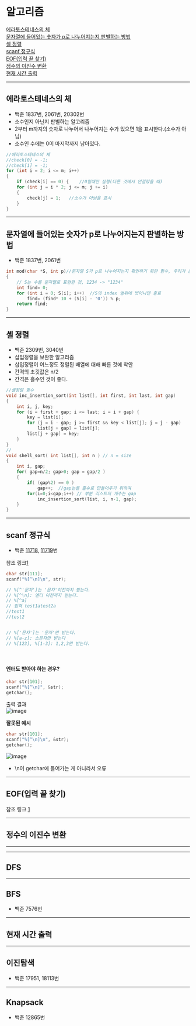 #  알고리즘  

[에라토스테네스의 체](#에라토스테네스의-체)  
[문자열에 들어있는 숫자가 p로 나누어지는지 판별하는 방법](#문자열에-들어있는-숫자가-p로-나누어지는지-판별하는-방법)  
[셸 정렬](#셸-정렬)  
[scanf 정규식](#scanf-정규식)  
[EOF(입력 끝 찾기)](#eof입력-끝-찾기)  
[정수의 이진수 변환](#정수의-이진수-변환)  
[현재 시간 출력](#현재-시간-출력)  

---

## 에라토스테네스의 체
- 백준 1837번, 2061번, 20302번  
- 소수인지 아닌지 판별하는 알고리즘
- 2부터 m까지의 숫자로 나누어서 나누어지는 수가 있으면 1을 표시한다.(소수가 아님)
- 소수인 수에는 0이 마지막까지 남아있다.

```C
//에라토스테네스의 체
//check[0] = -1;
//check[1] = -1;
for (int i = 2; i <= m; i++)
{
	if (check[i] == 0) {	//0일때만 실행(다른 것에서 안걸렸을 때)
	for (int j = i * 2; j <= m; j += i)
	{
		check[j] = 1;	//소수가 아님을 표시
	}
}
  ```
---
## 문자열에 들어있는 숫자가 p로 나누어지는지 판별하는 방법
- 백준 1837번, 2061번
```C
int mod(char *S, int p)//문자열 S가 p로 나누어지는지 확인하기 위한 함수, 우리가 큰 수 나눗셈 할때 하는 방식과 같음.
{
	// S는 수를 문자열로 표현한 것, 1234 -> "1234"
	int find= 0;
	for (int i = 0; S[i]; i++)	//S의 index 범위에 벗어나면 종료
		find= (find* 10 + (S[i] - '0')) % p;
	return find;
}
```
---
## 셸 정렬
- 백준 2309번, 3040번
- 삽입정렬을 보완한 알고리즘
- 삽입정렬이 어느정도 정렬된 배열에 대해 빠른 것에 착안
- 간격의 초깃값은 n/2
- 간격은 홀수인 것이 좋다.
```C
//셸정렬 함수
void inc_insertion_sort(int list[], int first, int last, int gap)
{
	int i, j, key;
	for (i = first + gap; i <= last; i = i + gap) {
		key = list[i];
		for (j = i - gap; j >= first && key < list[j]; j = j - gap)
			list[j + gap] = list[j];
		list[j + gap] = key;
	}
}
//
void shell_sort( int list[], int n ) // n = size
{
	int i, gap;
	for( gap=n/2; gap>0; gap = gap/2 )
	{
		if( (gap%2) == 0 )
			gap++;	//gap는를 홀수로 만들어주기 위하여
		for(i=0;i<gap;i++) // 부분 리스트의 개수는 gap
			inc_insertion_sort(list, i, n-1, gap);
	}
}
```
---
## scanf 정규식
- 백준 [11718](https://github.com/minji-o-j/C/blob/master/BaekJoon/11718/11718_%EA%B7%B8%EB%8C%80%EB%A1%9C%20%EC%B6%9C%EB%A0%A5%ED%95%98%EA%B8%B0.cpp), [11719](https://github.com/minji-o-j/C/blob/master/BaekJoon/11719/11719_%EA%B7%B8%EB%8C%80%EB%A1%9C%20%EC%B6%9C%EB%A0%A5%ED%95%98%EA%B8%B0%202.cpp)번

참조 링크[1](https://m.blog.naver.com/PostView.nhn?blogId=chhh92&logNo=70189102097&proxyReferer=http%3A%2F%2Fwww.google.com%2Furl%3Fsa%3Dt%26rct%3Dj%26q%3D%26esrc%3Ds%26source%3Dweb%26cd%3D1%26ved%3D2ahUKEwjTxqz3v6HoAhXaMd4KHQPtBbcQFjAAegQIBRAB%26url%3Dhttp%253A%252F%252Fm.blog.naver.com%252Fchhh92%252F70189102097%26usg%3DAOvVaw0dtE-h047yk3CKMbNE-2zc)  
```C
char str[111];
scanf("%[^\n]\n", str);

// %[^'문자']는 '문자'이전까지 받는다.
// %[^\n]: 엔터 이전까지 받는다.
// %[^a]
// 입력 test1atest2a
//test1
//test2


// %['문자']는 '문자'만 받는다.
// %[a-z]: 소문자만 받는다
// %[123], %[1-3]: 1,2,3만 받는다.

```
<br>

#### 엔터도 받아야 하는 경우?


```C
char str[101];
scanf("%[^\n]", &str);
getchar();
```  
출력 결과  
![image](https://user-images.githubusercontent.com/45448731/76843735-8df4fe00-687f-11ea-99bc-ae896c8c5f88.png)

__잘못된 예시__
```C
char str[101];
scanf("%[^\n]\n", &str);
getchar();
```
![image](https://user-images.githubusercontent.com/45448731/76844185-491d9700-6880-11ea-92d7-7fc2abf8dacc.png)  
- \n이 getchar에 들어가는 게 아니라서 오류

---
## EOF(입력 끝 찾기)
참조 링크 [1](https://m.blog.naver.com/PostView.nhn?blogId=tipsware&logNo=221315155895&proxyReferer=http%3A%2F%2Fwww.google.com%2Furl%3Fsa%3Dt%26rct%3Dj%26q%3D%26esrc%3Ds%26source%3Dweb%26cd%3D1%26ved%3D2ahUKEwju8omru6HoAhXXPXAKHeY9An0QFjAAegQIBxAB%26url%3Dhttp%253A%252F%252Fm.blog.naver.com%252Ftipsware%252F221315155895%26usg%3DAOvVaw1y3Yp28tEEyZUuvQjCdcFf)

---
## 정수의 이진수 변환
---
---
## DFS
---
## BFS
- 백준 7576번

---
## 현재 시간 출력
---
## 이진탐색
- 백준 17951, 18113번

---
## Knapsack
- 백준 12865번
